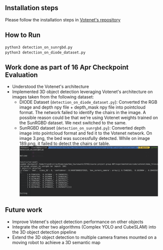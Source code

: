## Installation steps

Please follow the installation steps in [Votenet's repository](https://github.com/facebookresearch/votenet)

## How to Run
`python3 detection_on_sunrgbd.py`  
`python3 detection_on_diode_dataset.py`

## Work done as part of 16 Apr Checkpoint Evaluation
- Understood the Votenet's architecture
- Implemented 3D object detection leveraging Votenet's architecture on images taken from the following dataset:
    - DIODE Dataset (`detection_on_diode_dataset.py`): Converted the RGB image and depth npy file + depth_mask npy file into pointcloud format. The network failed to identify the chairs in the image. A possible reason could be that we're using Votenet weights trained on the SunRGBD dataset. We next switched to the same.
    - SunRGBD dataset (`detection_on_sunrgbd.py`): Converted depth image into pointcloud format and fed it to the Votenet network. On image 3.png, the bed was successfully detected. While on image 189.png, it failed to detect the chairs or table.
    ![Terminal output](results/terminal.png)

## Future work
- Improve Votenet's object detection performance on other objects
- Integrate the other two algorithms (Complex YOLO and CubeSLAM) into the 3D object detection pipeline
- Extend the 3D object detection to multiple camera frames mounted on a moving robot to achieve a 3D semantic map
